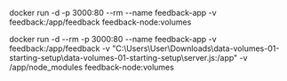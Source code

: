 docker run -d -p 3000:80 --rm --name feedback-app -v feedback:/app/feedback feedback-node:volumes

docker run -d --rm -p 3000:80 --name feedback-app -v feedback:/app/feedback -v "C:\Users\User\Downloads\data-volumes-01-starting-setup\data-volumes-01-starting-setup\server.js:/app" -v /app/node_modules feedback-node:volumes